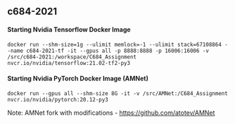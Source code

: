 ## c684-2021

#### Starting Nvidia Tensorflow Docker Image
`docker run --shm-size=1g --ulimit memlock=-1 --ulimit stack=67108864 --name c684-2021-tf -it --gpus all -p 8888:8888 -p 16006:16006 -v /src/c684-2021:/workspace/C684_Assignment nvcr.io/nvidia/tensorflow:21.02-tf2-py3`

#### Starting Nvidia PyTorch Docker Image (AMNet)
`docker run --gpus all --shm-size 8G -it -v /src/AMNet:/C684_Assignment nvcr.io/nvidia/pytorch:20.12-py3`

Note: AMNet fork with modifications - https://github.com/atotev/AMNet
